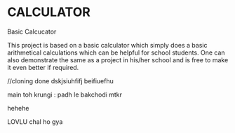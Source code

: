 # CALCULATOR

Basic Calcucator

This project is based on a basic calculator which simply does a basic arithmetical calculations which can be helpful for school students.
One can also demonstrate the same as a project in his/her school and is free to make it even better if required.

//cloning done
dskjsiuhfifj
beifiuefhu

main toh krungi :
padh le bakchodi mtkr

hehehe

LOVLU
chal ho gya

